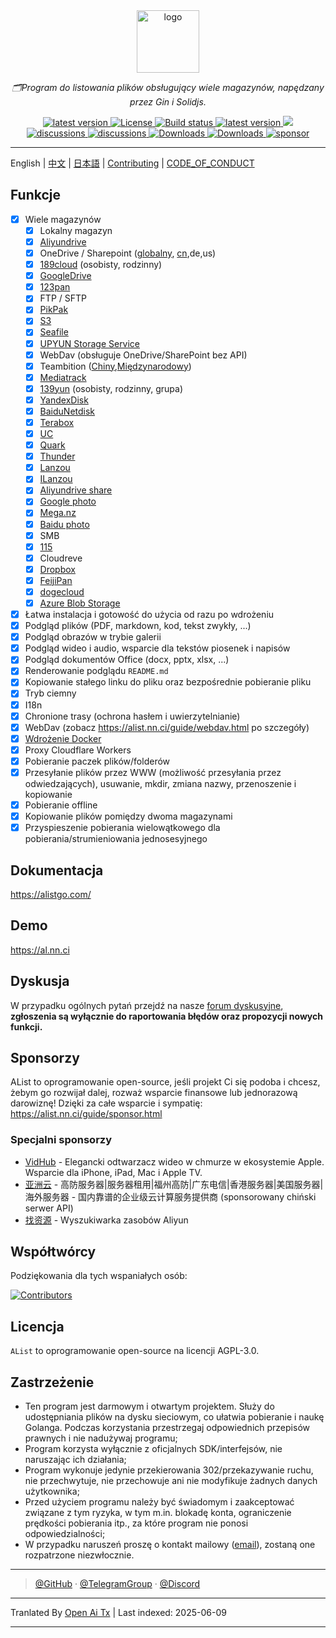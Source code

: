 <div align="center">
  <a href="https://alist.nn.ci"><img width="100px" alt="logo" src="https://cdn.jsdelivr.net/gh/alist-org/logo@main/logo.svg"/></a>
  <p><em>🗂️Program do listowania plików obsługujący wiele magazynów, napędzany przez Gin i Solidjs.</em></p>
<div>
  <a href="https://goreportcard.com/report/github.com/alist-org/alist/v3">
    <img src="https://goreportcard.com/badge/github.com/alist-org/alist/v3" alt="latest version" />
  </a>
  <a href="https://github.com/alist-org/alist/blob/main/LICENSE">
    <img src="https://img.shields.io/github/license/Xhofe/alist" alt="License" />
  </a>
  <a href="https://github.com/alist-org/alist/actions?query=workflow%3ABuild">
    <img src="https://img.shields.io/github/actions/workflow/status/Xhofe/alist/build.yml?branch=main" alt="Build status" />
  </a>
  <a href="https://github.com/alist-org/alist/releases">
    <img src="https://img.shields.io/github/release/Xhofe/alist" alt="latest version" />
  </a>
  <a title="Crowdin" target="_blank" href="https://crwd.in/alist">
    <img src="https://badges.crowdin.net/alist/localized.svg">
  </a>
</div>
<div>
  <a href="https://github.com/alist-org/alist/discussions">
    <img src="https://img.shields.io/github/discussions/Xhofe/alist?color=%23ED8936" alt="discussions" />
  </a>
  <a href="https://discord.gg/F4ymsH4xv2">
    <img src="https://img.shields.io/discord/1018870125102895134?logo=discord" alt="discussions" />
  </a>
  <a href="https://github.com/alist-org/alist/releases">
    <img src="https://img.shields.io/github/downloads/Xhofe/alist/total?color=%239F7AEA&logo=github" alt="Downloads" />
  </a>
  <a href="https://hub.docker.com/r/xhofe/alist">
    <img src="https://img.shields.io/docker/pulls/xhofe/alist?color=%2348BB78&logo=docker&label=pulls" alt="Downloads" />
  </a>
  <a href="https://alist.nn.ci/guide/sponsor.html">
    <img src="https://img.shields.io/badge/%24-sponsor-F87171.svg" alt="sponsor" />
  </a>
</div>
</div>

---

English | [中文](./README_cn.md) | [日本語](./README_ja.md) | [Contributing](./CONTRIBUTING.md) | [CODE_OF_CONDUCT](./CODE_OF_CONDUCT.md)

## Funkcje

- [x] Wiele magazynów
    - [x] Lokalny magazyn
    - [x] [Aliyundrive](https://www.alipan.com/)
    - [x] OneDrive / Sharepoint ([globalny](https://www.office.com/), [cn](https://portal.partner.microsoftonline.cn),de,us)
    - [x] [189cloud](https://cloud.189.cn) (osobisty, rodzinny)
    - [x] [GoogleDrive](https://drive.google.com/)
    - [x] [123pan](https://www.123pan.com/)
    - [x] FTP / SFTP
    - [x] [PikPak](https://www.mypikpak.com/)
    - [x] [S3](https://aws.amazon.com/s3/)
    - [x] [Seafile](https://seafile.com/)
    - [x] [UPYUN Storage Service](https://www.upyun.com/products/file-storage)
    - [x] WebDav (obsługuje OneDrive/SharePoint bez API)
    - [x] Teambition ([Chiny](https://www.teambition.com/ ),[Międzynarodowy](https://us.teambition.com/ ))
    - [x] [Mediatrack](https://www.mediatrack.cn/)
    - [x] [139yun](https://yun.139.com/) (osobisty, rodzinny, grupa)
    - [x] [YandexDisk](https://disk.yandex.com/)
    - [x] [BaiduNetdisk](http://pan.baidu.com/)
    - [x] [Terabox](https://www.terabox.com/main)
    - [x] [UC](https://drive.uc.cn)
    - [x] [Quark](https://pan.quark.cn)
    - [x] [Thunder](https://pan.xunlei.com)
    - [x] [Lanzou](https://www.lanzou.com/)
    - [x] [ILanzou](https://www.ilanzou.com/)
    - [x] [Aliyundrive share](https://www.alipan.com/)
    - [x] [Google photo](https://photos.google.com/)
    - [x] [Mega.nz](https://mega.nz)
    - [x] [Baidu photo](https://photo.baidu.com/)
    - [x] SMB
    - [x] [115](https://115.com/)
    - [X] Cloudreve
    - [x] [Dropbox](https://www.dropbox.com/)
    - [x] [FeijiPan](https://www.feijipan.com/)
    - [x] [dogecloud](https://www.dogecloud.com/product/oss)
    - [x] [Azure Blob Storage](https://azure.microsoft.com/products/storage/blobs)
- [x] Łatwa instalacja i gotowość do użycia od razu po wdrożeniu
- [x] Podgląd plików (PDF, markdown, kod, tekst zwykły, ...)
- [x] Podgląd obrazów w trybie galerii
- [x] Podgląd wideo i audio, wsparcie dla tekstów piosenek i napisów
- [x] Podgląd dokumentów Office (docx, pptx, xlsx, ...)
- [x] Renderowanie podglądu `README.md`
- [x] Kopiowanie stałego linku do pliku oraz bezpośrednie pobieranie pliku
- [x] Tryb ciemny
- [x] I18n
- [x] Chronione trasy (ochrona hasłem i uwierzytelnianie)
- [x] WebDav (zobacz https://alist.nn.ci/guide/webdav.html po szczegóły)
- [x] [Wdrożenie Docker](https://hub.docker.com/r/xhofe/alist)
- [x] Proxy Cloudflare Workers
- [x] Pobieranie paczek plików/folderów
- [x] Przesyłanie plików przez WWW (możliwość przesyłania przez odwiedzających), usuwanie, mkdir, zmiana nazwy, przenoszenie i kopiowanie
- [x] Pobieranie offline
- [x] Kopiowanie plików pomiędzy dwoma magazynami
- [x] Przyspieszenie pobierania wielowątkowego dla pobierania/strumieniowania jednosesyjnego

## Dokumentacja

<https://alistgo.com/>

## Demo

<https://al.nn.ci>

## Dyskusja

W przypadku ogólnych pytań przejdź na nasze [forum dyskusyjne](https://github.com/alist-org/alist/discussions), **zgłoszenia są wyłącznie do raportowania błędów oraz propozycji nowych funkcji.**

## Sponsorzy

AList to oprogramowanie open-source, jeśli projekt Ci się podoba i chcesz, żebym go rozwijał dalej, rozważ wsparcie finansowe lub jednorazową darowiznę! Dzięki za całe wsparcie i sympatię:
https://alist.nn.ci/guide/sponsor.html

### Specjalni sponsorzy

- [VidHub](https://apps.apple.com/app/apple-store/id1659622164?pt=118612019&ct=alist&mt=8) - Elegancki odtwarzacz wideo w chmurze w ekosystemie Apple. Wsparcie dla iPhone, iPad, Mac i Apple TV.
- [亚洲云](https://www.asiayun.com/aff/QQCOOQKZ) - 高防服务器|服务器租用|福州高防|广东电信|香港服务器|美国服务器|海外服务器 - 国内靠谱的企业级云计算服务提供商 (sponsorowany chiński serwer API)
- [找资源](http://zhaoziyuan2.cc/) - Wyszukiwarka zasobów Aliyun

## Współtwórcy

Podziękowania dla tych wspaniałych osób:

[![Contributors](http://contrib.nn.ci/api?repo=alist-org/alist&repo=alist-org/alist-web&repo=alist-org/docs)](https://github.com/alist-org/alist/graphs/contributors)

## Licencja

`AList` to oprogramowanie open-source na licencji AGPL-3.0.

## Zastrzeżenie
- Ten program jest darmowym i otwartym projektem. Służy do udostępniania plików na dysku sieciowym, co ułatwia pobieranie i naukę Golanga. Podczas korzystania przestrzegaj odpowiednich przepisów prawnych i nie nadużywaj programu;
- Program korzysta wyłącznie z oficjalnych SDK/interfejsów, nie naruszając ich działania;
- Program wykonuje jedynie przekierowania 302/przekazywanie ruchu, nie przechwytuje, nie przechowuje ani nie modyfikuje żadnych danych użytkownika;
- Przed użyciem programu należy być świadomym i zaakceptować związane z tym ryzyka, w tym m.in. blokadę konta, ograniczenie prędkości pobierania itp., za które program nie ponosi odpowiedzialności;
- W przypadku naruszeń proszę o kontakt mailowy ([email](mailto:i@nn.ci)), zostaną one rozpatrzone niezwłocznie.

---

> [@GitHub](https://github.com/alist-org) · [@TelegramGroup](https://t.me/alist_chat) · [@Discord](https://discord.gg/F4ymsH4xv2)


---

Tranlated By [Open Ai Tx](https://github.com/OpenAiTx/OpenAiTx) | Last indexed: 2025-06-09

---
